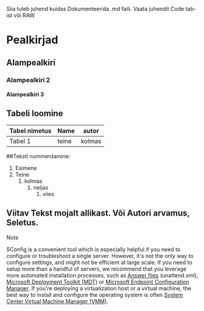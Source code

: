 Siia tuleb juhend kuidas Dokumenteerida .md faili.
Vaata juhendit Code tab-ist või RAW

# Pealkirjad
## Alampealkiri
### Alampealkiri 2
#### Alampealkiri 3


## Tabeli loomine
| Tabel nimetus                                   | Name                           | autor  |
|-------------------------------------------------|--------------------------------|--------|
| Tabel 1                                         | teine                          | kolmas |

##Teksti nummerdamine:
1. Esimene
1. Teine
    1. kolmas
         1. neljas
             1. viies


## Viitav Tekst mojalt allikast. Või Autori arvamus, Seletus.
> [!NOTE]
> SConfig is a convenient tool which is especially helpful if you need to configure or troubleshoot a single server. However, it's not the only way to configure settings, and might not be efficient at large scale. If you need to setup more than a handful of servers, we recommend that you leverage more automated installation processes, such as [Answer files](/windows-hardware/customize/desktop/wsim/answer-files-overview) (unattend.xml), [Microsoft Deployment Toolkit (MDT)](/mem/configmgr/mdt) or [Microsoft Endpoint Configuration Manager](/mem/configmgr/). If you're deploying a virtualization host or a virtual machine, the best way to install and configure the operating system is often [System Center Virtual Machine Manager (VMM)](/system-center/vmm).

